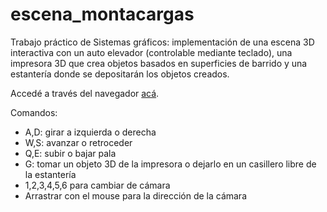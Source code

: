 # escena_montacargas
Trabajo práctico de Sistemas gráficos: implementación de una escena 3D interactiva con un auto elevador (controlable mediante teclado), una impresora 3D que crea objetos basados en superficies de barrido y una estantería donde se depositarán los objetos creados.


Accedé a través del navegador [acá](https://tomasarrachea.github.io/escena_montacargas/).


Comandos:
- A,D: girar a izquierda o derecha
- W,S: avanzar o retroceder
- Q,E: subir o bajar pala
- G: tomar un objeto 3D de la impresora o dejarlo en un casillero libre de la estantería
- 1,2,3,4,5,6 para cambiar de cámara
- Arrastrar con el mouse para la dirección de la cámara
